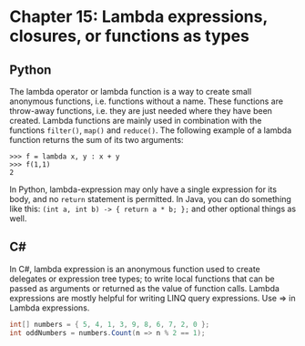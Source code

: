 # Chapter 15: Lambda expressions, closures, or functions as types

## Python

The lambda operator or lambda function is a way to create small anonymous functions, i.e. functions without a name. These functions are throw-away functions, i.e. they are just needed where they have been created. Lambda functions are mainly used in combination with the functions `filter()`, `map()` and `reduce()`.
The following example of a lambda function returns the sum of its two arguments:

```
>>> f = lambda x, y : x + y
>>> f(1,1)
2
```

In Python, lambda-expression may only have a single expression for its body, and no `return` statement is permitted. In Java, you can do something like this: `(int a, int b) -> { return a * b; };` and other optional things as well.

## C# #

In C#, lambda expression is an anonymous function used to create delegates or expression tree types; to write local functions that can be passed as arguments or returned as the value of function calls. Lambda expressions are mostly helpful for writing LINQ query expressions. 
Use => in Lambda expressions.

```csharp
int[] numbers = { 5, 4, 1, 3, 9, 8, 6, 7, 2, 0 };  
int oddNumbers = numbers.Count(n => n % 2 == 1);  
```
